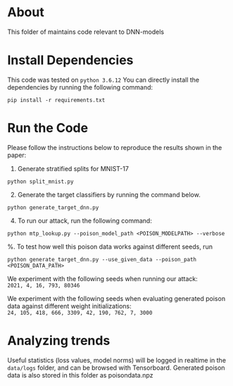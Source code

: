 # About
This folder of maintains code relevant to DNN-models

# Install Dependencies
This code was tested on `python 3.6.12`
You can directly install the dependencies by running the following command:
```
pip install -r requirements.txt
```

# Run the Code
Please follow the instructions below to reproduce the results shown in the paper:

1. Generate stratified splits for MNIST-17
```
python split_mnist.py
```

2. Generate the target classifiers by running the command below.
```
python generate_target_dnn.py
```

4. To run our attack, run the following command:
```
python mtp_lookup.py --poison_model_path <POISON_MODELPATH> --verbose
```

%. To test how well this poison data works against different seeds, run
```
python generate_target_dnn.py --use_given_data --poison_path <POISON_DATA_PATH>
```

We experiment with the following seeds when running our attack:
<br>
`2021, 4, 16, 793, 80346`

We experiment with the following seeds when evaluating generated poison data against different weight initializations:
<br>
`24, 105, 418, 666, 3309, 42, 190, 762, 7, 3000`


# Analyzing trends

Useful statistics (loss values, model norms) will be logged in realtime in the `data/logs` folder, and can be browsed with Tensorboard. Generated poison data is also stored in this folder as poisondata.npz
